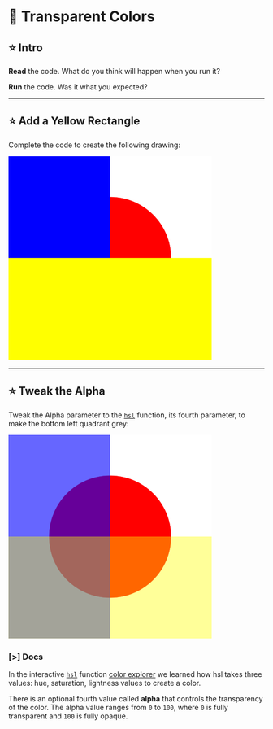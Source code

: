 # 🌈 Transparent Colors

## ⭐ Intro

**Read** the code. What do you think will happen when you run it?

**Run** the code. Was it what you expected?

---

## ⭐ Add a Yellow Rectangle

Complete the code to create the following drawing:

![simple drawing of circles and squares](img/red-dot-two-squares.svg)

---

## ⭐ Tweak the Alpha

Tweak the Alpha parameter to the [`hsl`] function, its fourth parameter, to make
the bottom left quadrant grey:

![simple drawing of circles and squares](img/red-dot-two-squares-alpha.svg)

### [>] Docs

In the interactive [`hsl`] function [color explorer](../loops/hsl.md) we learned how hsl
takes three values: hue, saturation, lightness values to create a color.

There is an optional fourth value called **alpha** that controls the
transparency of the color. The alpha value ranges from `0` to `100`, where `0`
is fully transparent and `100` is fully opaque.

[`hsl`]: /docs/builtins.html#hsl
